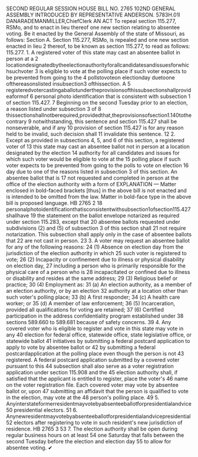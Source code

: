 SECOND REGULAR SESSION
HOUSE BILL NO. 2765
102ND GENERAL ASSEMBLY
INTRODUCED BY REPRESENTATIVE ANDERSON.
5783H.01I DANARADEMANMILLER,ChiefClerk
AN ACT
To repeal section 115.277, RSMo, and to enact in lieu thereof one new section relating to
absentee voting.
Be it enacted by the General Assembly of the state of Missouri, as follows:
Section A. Section 115.277, RSMo, is repealed and one new section enacted in lieu
2 thereof, to be known as section 115.277, to read as follows:
115.277. 1. A registered voter of this state may cast an absentee ballot in person at a
2 locationdesignatedbytheelectionauthorityforallcandidatesandissuesforwhichsuchvoter
3 is eligible to vote at the polling place if such voter expects to be prevented from going to the
4 pollstovoteon electionday duetoone ofthereasonslisted insubsection3 ofthissection. A
5 registeredvotercastingaballotundertheprovisionsofthissubsectionshallprovideaformof
6 personal photo identification that is consistent with subsection 1 of section 115.427.
7 Beginning on the second Tuesday prior to an election, a reason listed under subsection 3 of
8 thissectionshallnotberequired,providedthat,theprovisionsofsection1.140tothecontrary
9 notwithstanding, this sentence and section 115.427 shall be nonseverable, and if any
10 provision of section 115.427 is for any reason held to be invalid, such decision shall
11 invalidate this sentence.
12 2. Except as provided in subsections 4, 5, and 6 of this section, a registered voter of
13 this state may cast an absentee ballot not in person at a location designated by the election
14 authority for all candidates and issues for which such voter would be eligible to vote at the
15 polling place if such voter expects to be prevented from going to the polls to vote on election
16 day due to one of the reasons listed in subsection 3 of this section. An absentee ballot that is
17 not requested and completed in person at the office of the election authority with a form of
EXPLANATION — Matter enclosed in bold-faced brackets [thus] in the above bill is not enacted and is
intended to be omitted from the law. Matter in bold-face type in the above bill is proposed language.
HB 2765 2
18 personalphotoidentificationthatisconsistentwithsubsection1ofsection115.427shallhave
19 the statement on the ballot envelope notarized as required under section 115.283, except that
20 absentee ballots requested under subdivisions (2) and (5) of subsection 3 of this section shall
21 not require notarization. This subsection shall apply only in the case of absentee ballots that
22 are not cast in person.
23 3. A voter may request an absentee ballot for any of the following reasons:
24 (1) Absence on election day from the jurisdiction of the election authority in which
25 such voter is registered to vote;
26 (2) Incapacity or confinement due to illness or physical disability on election day,
27 including a person who is primarily responsible for the physical care of a person who is
28 incapacitated or confined due to illness or disability and resides at the same address;
29 (3) Religious belief or practice;
30 (4) Employment as:
31 (a) An election authority, as a member of an election authority, or by an election
32 authority at a location other than such voter's polling place;
33 (b) A first responder;
34 (c) A health care worker; or
35 (d) A member of law enforcement;
36 (5) Incarceration, provided all qualifications for voting are retained;
37 (6) Certified participation in the address confidentiality program established under
38 sections 589.660 to 589.681 because of safety concerns.
39 4. Any covered voter who is eligible to register and vote in this state may vote in any
40 election for federal office, statewide office, state legislative office, or statewide ballot
41 initiatives by submitting a federal postcard application to apply to vote by absentee ballot or
42 by submitting a federal postcardapplication at the polling place even though the person is not
43 registered. A federal postcard application submitted by a covered voter pursuant to this
44 subsection shall also serve as a voter registration application under section 115.908 and the
45 election authority shall, if satisfied that the applicant is entitled to register, place the voter's
46 name on the voter registration file. Each covered voter may vote by absentee ballot or, upon
47 submitting an affidavit that the person is qualified to vote in the election, may vote at the
48 person's polling place.
49 5. Anyinterstateformerresidentmayvotebyabsenteeballotforpresidentialandvice
50 presidential electors.
51 6. Anynewresidentmayvotebyabsenteeballotforpresidentialandvicepresidential
52 electors after registering to vote in such resident's new jurisdiction of residence.
HB 2765 3
53 7. The election authority shall be open during regular business hours on at least
54 one Saturday that falls between the second Tuesday before the election and election day
55 to allow for absentee voting.
✔